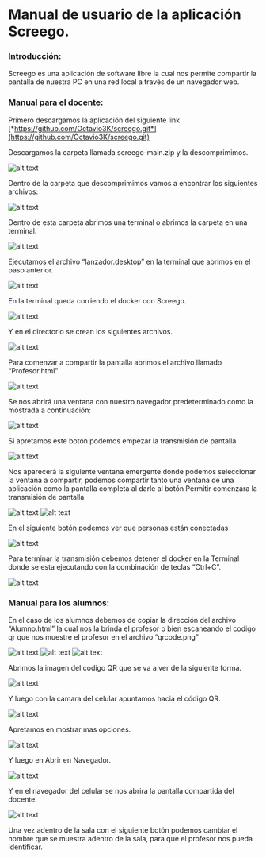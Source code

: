 <span id="anchor"></span>Manual de usuario de la aplicación Screego.
====================================================================

### <span id="anchor-1"></span>Introducción:

Screego es una aplicación de software libre la cual nos permite
compartir la pantalla de nuestra PC en una red local a través de un
navegador web.

### <span id="anchor-2"></span>Manual para el docente:

Primero descargamos la aplicación del siguiente link
[*https://github.com/Octavio3K/screego.git*](https://github.com/Octavio3K/screego.git)

Descargamos la carpeta llamada screego-main.zip y la descomprimimos.

![alt text](https://github.com/Octavio3K/screego/blob/main/assets/1.png)

Dentro de la carpeta que descomprimimos vamos a encontrar los siguientes
archivos:

![alt text](https://github.com/Octavio3K/screego/blob/main/assets/2.png)

Dentro de esta carpeta abrimos una terminal o abrimos la carpeta en una
terminal.

![alt text](https://github.com/Octavio3K/screego/blob/main/assets/3.png)

Ejecutamos el archivo “lanzador.desktop” en la terminal que abrimos en
el paso anterior.

![alt text](https://github.com/Octavio3K/screego/blob/main/assets/4.png)

En la terminal queda corriendo el docker con Screego.

![alt text](https://github.com/Octavio3K/screego/blob/main/assets/5.png)

Y en el directorio se crean los siguientes archivos.

![alt text](https://github.com/Octavio3K/screego/blob/main/assets/6.png)

Para comenzar a compartir la pantalla abrimos el archivo llamado
“Profesor.html”

![alt text](https://github.com/Octavio3K/screego/blob/main/assets/7.png)

Se nos abrirá una ventana con nuestro navegador predeterminado como la
mostrada a continuación:

![alt text](https://github.com/Octavio3K/screego/blob/main/assets/8.png)

Si apretamos este botón podemos empezar la transmisión de pantalla.

![alt text](https://github.com/Octavio3K/screego/blob/main/assets/9.png)

Nos aparecerá la siguiente ventana emergente donde podemos seleccionar
la ventana a compartir, podemos compartir tanto una ventana de una aplicación como la pantalla
completa al darle al botón Permitir comenzara la transmisión de
pantalla.

![alt text](https://github.com/Octavio3K/screego/blob/main/assets/10.png)
![alt text](https://github.com/Octavio3K/screego/blob/main/assets/11.png)

En el siguiente botón podemos ver que personas están conectadas

![alt text](https://github.com/Octavio3K/screego/blob/main/assets/12.png)

Para terminar la transmisión debemos detener el docker en la Terminal
donde se esta ejecutando con la combinación de teclas “Ctrl+C”.

![alt text](https://github.com/Octavio3K/screego/blob/main/assets/13.png)

### <span id="anchor-3"></span>Manual para los alumnos:

En el caso de los alumnos debemos de copiar la dirección del archivo
“Alumno.html” la cual nos la brinda el profesor o bien escaneando el
codigo qr que nos muestre el profesor en el archivo “qrcode.png”

![alt text](https://github.com/Octavio3K/screego/blob/main/assets/14.png)
![alt text](https://github.com/Octavio3K/screego/blob/main/assets/15.png)
![alt text](https://github.com/Octavio3K/screego/blob/main/assets/16.png)

Abrimos la imagen del codigo QR que se va a ver de la siguiente forma.

![alt text](https://github.com/Octavio3K/screego/blob/main/assets/17.png)

Y luego con la cámara del celular apuntamos hacia el código QR.

![alt text](https://github.com/Octavio3K/screego/blob/main/assets/18.png)

Apretamos en mostrar mas opciones.

![alt text](https://github.com/Octavio3K/screego/blob/main/assets/19.png)

Y luego en Abrir en Navegador.

![alt text](https://github.com/Octavio3K/screego/blob/main/assets/20.png)

Y en el navegador del celular se nos abrira la pantalla compartida del
docente.

![alt text](https://github.com/Octavio3K/screego/blob/main/assets/21.png)

Una vez adentro de la sala con el siguiente botón podemos cambiar el
nombre que se muestra adentro de la sala, para que el profesor nos pueda
identificar.
